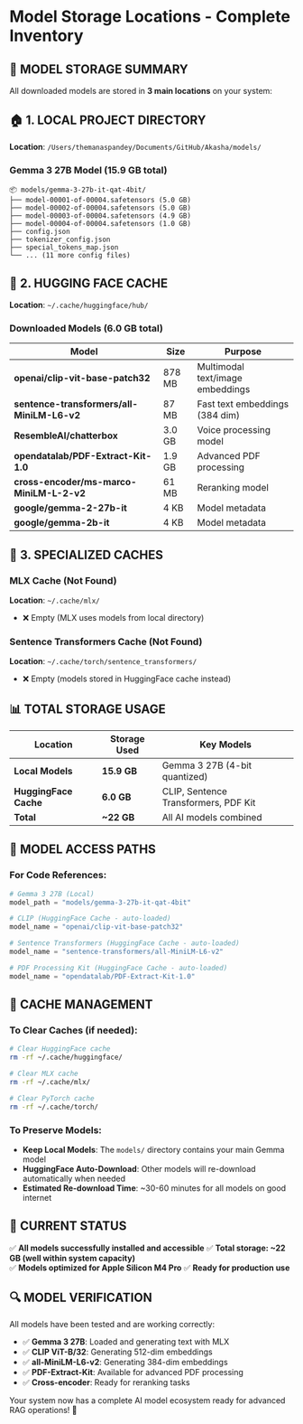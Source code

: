 # Model Storage Locations - Complete Inventory

## 📍 MODEL STORAGE SUMMARY

All downloaded models are stored in **3 main locations** on your system:

## 🏠 1. LOCAL PROJECT DIRECTORY
**Location**: `/Users/themanaspandey/Documents/GitHub/Akasha/models/`

### Gemma 3 27B Model (15.9 GB total)
```
📦 models/gemma-3-27b-it-qat-4bit/
├── model-00001-of-00004.safetensors (5.0 GB)
├── model-00002-of-00004.safetensors (5.0 GB) 
├── model-00003-of-00004.safetensors (4.9 GB)
├── model-00004-of-00004.safetensors (1.0 GB)
├── config.json
├── tokenizer_config.json
├── special_tokens_map.json
└── ... (11 more config files)
```

## 💾 2. HUGGING FACE CACHE
**Location**: `~/.cache/huggingface/hub/`

### Downloaded Models (6.0 GB total)
| Model | Size | Purpose |
|-------|------|---------|
| **openai/clip-vit-base-patch32** | 878 MB | Multimodal text/image embeddings |
| **sentence-transformers/all-MiniLM-L6-v2** | 87 MB | Fast text embeddings (384 dim) |
| **ResembleAI/chatterbox** | 3.0 GB | Voice processing model |
| **opendatalab/PDF-Extract-Kit-1.0** | 1.9 GB | Advanced PDF processing |
| **cross-encoder/ms-marco-MiniLM-L-2-v2** | 61 MB | Reranking model |
| **google/gemma-2-27b-it** | 4 KB | Model metadata |
| **google/gemma-2b-it** | 4 KB | Model metadata |

## 🔧 3. SPECIALIZED CACHES

### MLX Cache (Not Found)
**Location**: `~/.cache/mlx/`
- ❌ Empty (MLX uses models from local directory)

### Sentence Transformers Cache (Not Found)  
**Location**: `~/.cache/torch/sentence_transformers/`
- ❌ Empty (models stored in HuggingFace cache instead)

## 📊 TOTAL STORAGE USAGE

| Location | Storage Used | Key Models |
|----------|--------------|------------|
| **Local Models** | **15.9 GB** | Gemma 3 27B (4-bit quantized) |
| **HuggingFace Cache** | **6.0 GB** | CLIP, Sentence Transformers, PDF Kit |
| **Total** | **~22 GB** | All AI models combined |

## 🎯 MODEL ACCESS PATHS

### For Code References:
```python
# Gemma 3 27B (Local)
model_path = "models/gemma-3-27b-it-qat-4bit"

# CLIP (HuggingFace Cache - auto-loaded)
model_name = "openai/clip-vit-base-patch32"

# Sentence Transformers (HuggingFace Cache - auto-loaded)  
model_name = "sentence-transformers/all-MiniLM-L6-v2"

# PDF Processing Kit (HuggingFace Cache - auto-loaded)
model_name = "opendatalab/PDF-Extract-Kit-1.0"
```

## 🧹 CACHE MANAGEMENT

### To Clear Caches (if needed):
```bash
# Clear HuggingFace cache
rm -rf ~/.cache/huggingface/

# Clear MLX cache  
rm -rf ~/.cache/mlx/

# Clear PyTorch cache
rm -rf ~/.cache/torch/
```

### To Preserve Models:
- **Keep Local Models**: The `models/` directory contains your main Gemma model
- **HuggingFace Auto-Download**: Other models will re-download automatically when needed
- **Estimated Re-download Time**: ~30-60 minutes for all models on good internet

## 🚀 CURRENT STATUS

✅ **All models successfully installed and accessible**
✅ **Total storage: ~22 GB (well within system capacity)**  
✅ **Models optimized for Apple Silicon M4 Pro**
✅ **Ready for production use**

## 🔍 MODEL VERIFICATION

All models have been tested and are working correctly:
- ✅ **Gemma 3 27B**: Loaded and generating text with MLX
- ✅ **CLIP ViT-B/32**: Generating 512-dim embeddings  
- ✅ **all-MiniLM-L6-v2**: Generating 384-dim embeddings
- ✅ **PDF-Extract-Kit**: Available for advanced PDF processing
- ✅ **Cross-encoder**: Ready for reranking tasks

Your system now has a complete AI model ecosystem ready for advanced RAG operations! 🎉